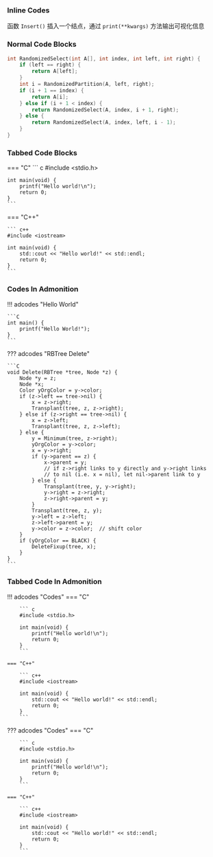 <font class="generalcy">

### Inline Codes

函数 `Insert()` 插入一个结点，通过 `print(**kwargs)` 方法输出可视化信息

### Normal Code Blocks 

```C
int RandomizedSelect(int A[], int index, int left, int right) {
    if (left == right) {
        return A[left];
    }
    int i = RandomizedPartition(A, left, right);
    if (i + 1 == index) {
        return A[i];
    } else if (i + 1 < index) {
        return RandomizedSelect(A, index, i + 1, right);
    } else {
        return RandomizedSelect(A, index, left, i - 1);
    }
}
```

### Tabbed Code Blocks

=== "C"
    ``` c
    #include <stdio.h>

    int main(void) {
        printf("Hello world!\n");
        return 0;
    }
    ```
=== "C++"

    ``` c++
    #include <iostream>

    int main(void) {
        std::cout << "Hello world!" << std::endl;
        return 0;
    }
    ```

### Codes In Admonition

!!! adcodes "Hello World"

    ```C
    int main() {
        printf("Hello World!");
    }
    ```

??? adcodes "RBTree  Delete"

    ```C
    void Delete(RBTree *tree, Node *z) {
        Node *y = z;
        Node *x;
        Color yOrgColor = y->color;
        if (z->left == tree->nil) {
            x = z->right; 
            Transplant(tree, z, z->right);      
        } else if (z->right == tree->nil) {
            x = z->left;
            Transplant(tree, z, z->left);
        } else {
            y = Minimum(tree, z->right);
            yOrgColor = y->color;
            x = y->right;
            if (y->parent == z) {
                x->parent = y;  
                // if z->right links to y directly and y->right links 
                // to nil (i.e. x = nil), let nil->parent link to y
            } else {
                Transplant(tree, y, y->right);
                y->right = z->right;
                z->right->parent = y;
            }
            Transplant(tree, z, y);
            y->left = z->left;
            z->left->parent = y;
            y->color = z->color;  // shift color
        }
        if (yOrgColor == BLACK) {
            DeleteFixup(tree, x);
        }
    }  
    ```

### Tabbed Code In Admonition


!!! adcodes "Codes"
    === "C"

        ``` c
        #include <stdio.h>

        int main(void) {
            printf("Hello world!\n");
            return 0;
        }
        ```

    === "C++"

        ``` c++
        #include <iostream>

        int main(void) {
            std::cout << "Hello world!" << std::endl;
            return 0;
        }
        ```


??? adcodes "Codes"
    === "C"

        ``` c
        #include <stdio.h>

        int main(void) {
            printf("Hello world!\n");
            return 0;
        }
        ```

    === "C++"

        ``` c++
        #include <iostream>

        int main(void) {
            std::cout << "Hello world!" << std::endl;
            return 0;
        }
        ```





</font>